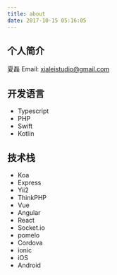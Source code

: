 ```yaml
---
title: about
date: 2017-10-15 05:16:05
---
```


## 个人简介
夏磊
Email: xialeistudio@gmail.com

## 开发语言
+ Typescript
+ PHP
+ Swift
+ Kotlin

## 技术栈
+ Koa
+ Express
+ Yii2
+ ThinkPHP
+ Vue
+ Angular
+ React
+ Socket.io
+ pomelo
+ Cordova
+ ionic
+ iOS
+ Android